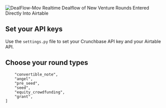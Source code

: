 ![DealFlow-Mov](https://user-images.githubusercontent.com/39813026/108612644-9c656700-73b8-11eb-9bcb-04ee15b0d948.gif)
Realtime Dealflow of New Venture Rounds Entered Directly Into Airtable



## Set your API keys

Use the ```settings.py``` file to set your Crunchbase API key and your Airtable API.


## Choose your round types

```funding_types = [
    "convertible_note",
    "angel",
    "pre_seed",
    "seed",
    "equity_crowdfunding",
    "grant",
]
```

